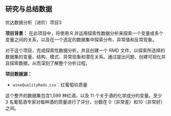 ## 研究与总结数据

优达数据分析（进阶）项目3

**项目背景：** 在此项目中，将使用 R 并运用探索性数据分析来探索一个变量或多个变量之间的关系，以及在一个选定的数据集中探索分布、异常值和反常现象。

对于这个项目，完成探索性数据分析，并且创建一个 RMD 文件，以探索所选择的数据集的变量、结构、模式、异常现象和潜在关系。通过提出问题、创建可视化并且探索数据，从而深刻了解整个分析过程。

**项目数据源：** 

- `wineQualityReds.csv`：红葡萄玖质量

这个整⻬的数据集包含1,599 种红酒，以及 11 个关于酒的化学成分的变量。⾄少 3 名葡萄酒专家对每种酒的质量进⾏了评分，分数在 0（⾮常差）和10（⾮常好）之间。

